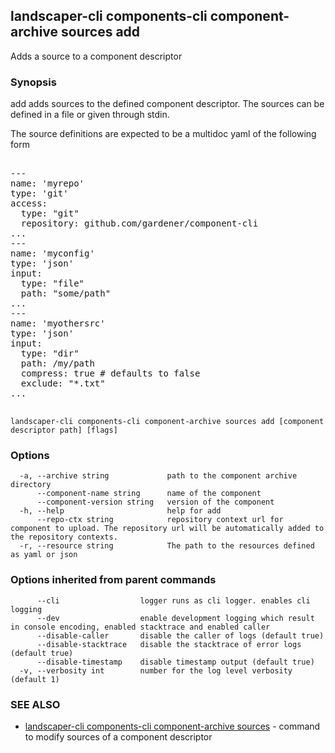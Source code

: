 ## landscaper-cli components-cli component-archive sources add

Adds a source to a component descriptor

### Synopsis


add adds sources to the defined component descriptor.
The sources can be defined in a file or given through stdin.

The source definitions are expected to be a multidoc yaml of the following form

<pre>

---
name: 'myrepo'
type: 'git'
access:
  type: "git"
  repository: github.com/gardener/component-cli
...
---
name: 'myconfig'
type: 'json'
input:
  type: "file"
  path: "some/path"
...
---
name: 'myothersrc'
type: 'json'
input:
  type: "dir"
  path: /my/path
  compress: true # defaults to false
  exclude: "*.txt"
...

</pre>


```
landscaper-cli components-cli component-archive sources add [component descriptor path] [flags]
```

### Options

```
  -a, --archive string             path to the component archive directory
      --component-name string      name of the component
      --component-version string   version of the component
  -h, --help                       help for add
      --repo-ctx string            repository context url for component to upload. The repository url will be automatically added to the repository contexts.
  -r, --resource string            The path to the resources defined as yaml or json
```

### Options inherited from parent commands

```
      --cli                  logger runs as cli logger. enables cli logging
      --dev                  enable development logging which result in console encoding, enabled stacktrace and enabled caller
      --disable-caller       disable the caller of logs (default true)
      --disable-stacktrace   disable the stacktrace of error logs (default true)
      --disable-timestamp    disable timestamp output (default true)
  -v, --verbosity int        number for the log level verbosity (default 1)
```

### SEE ALSO

* [landscaper-cli components-cli component-archive sources](landscaper-cli_components-cli_component-archive_sources.md)	 - command to modify sources of a component descriptor

